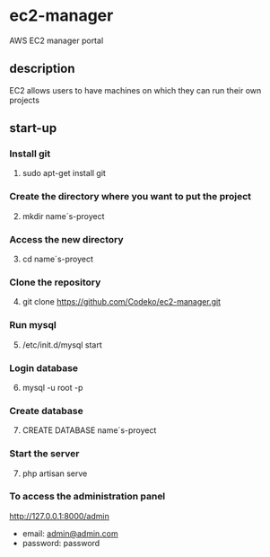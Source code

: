 # ec2-manager
AWS EC2 manager portal

## description
EC2 allows users to have machines on which they can run their own projects

## start-up
### Install git
1. sudo apt-get install git
### Create the directory where you want to put the project
2. mkdir name´s-proyect
### Access the new directory 
3. cd name´s-proyect
### Clone the repository
4. git clone https://github.com/Codeko/ec2-manager.git
### Run mysql
5. /etc/init.d/mysql start
### Login database
6. mysql -u root -p
### Create database
7. CREATE DATABASE name´s-proyect
### Start the server
7. php artisan serve

### To access the administration panel
http://127.0.0.1:8000/admin
- email: admin@admin.com
- password: password